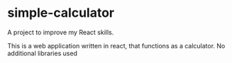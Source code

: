 # simple-calculator
A project to improve my React skills. 

This is a web application written in react, that functions as a calculator. No additional libraries used

